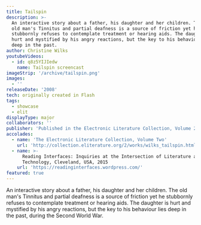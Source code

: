 ```yaml
---
title: Tailspin
description: >-
  An interactive story about a father, his daughter and her children. The
  old man's Tinnitus and partial deafness is a source of friction yet he
  stubbornly refuses to contemplate treatment or hearing aids. The daughter is
  hurt and mystified by his angry reactions, but the key to his behaviour lies
  deep in the past.
author: Christine Wilks
youtubeVideos:
  - id: q8z5YIJIedw
    name: Tailspin screencast
imageStrip: '/archive/tailspin.png'
images:
  - ''
releaseDate: '2008'
tech: originally created in Flash
tags:
  - showcase
  - elit
displayType: major
collaborators: ''
publisher: 'Published in the Electronic Literature Collection, Volume 2, Feb 2011'
accolades:
  - name: 'The Electronic Literature Collection, Volume Two'
    url: 'http://collection.eliterature.org/2/works/wilks_tailspin.html'
  - name: >-
      Reading Interfaces: Inquiries at the Intersection of Literature and
      Technology, Cleveland, USA, 2015
    url: 'https://readinginterfaces.wordpress.com/'
featured: true
---
```



An interactive story about a father, his daughter and her children. The old man's Tinnitus and partial deafness is a source of friction yet he stubbornly refuses to contemplate treatment or hearing aids. The daughter is hurt and mystified by his angry reactions, but the key to his behaviour lies deep in the past, during the Second World War.

